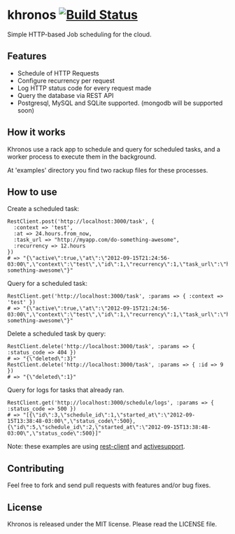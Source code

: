 khronos [![Build Status](https://secure.travis-ci.org/endel/khronos.png)](http://travis-ci.org/endel/khronos)
===

Simple HTTP-based Job scheduling for the cloud.

Features
---

  - Schedule of HTTP Requests
  - Configure recurrency per request
  - Log HTTP status code for every request made
  - Query the database via REST API
  - Postgresql, MySQL and SQLite supported. (mongodb will be supported soon)

How it works
---

Khronos use a rack app to schedule and query for scheduled tasks, and a worker
process to execute them in the background.

At 'examples' directory you find two rackup files for these processes.

How to use
---

Create a scheduled task:

    RestClient.post('http://localhost:3000/task', {
      :context => 'test',
      :at => 24.hours.from_now,
      :task_url => "http://myapp.com/do-something-awesome",
      :recurrency => 12.hours
    })
    # => "{\"active\":true,\"at\":\"2012-09-15T21:24:56-03:00\",\"context\":\"test\",\"id\":1,\"recurrency\":1,\"task_url\":\"http://myapp.com/do-something-awesome\"}"

Query for a scheduled task:

    RestClient.get('http://localhost:3000/task', :params => { :context => 'test' })
    # => "{\"active\":true,\"at\":\"2012-09-15T21:24:56-03:00\",\"context\":\"test\",\"id\":1,\"recurrency\":1,\"task_url\":\"http://myapp.com/do-something-awesome\"}"

Delete a scheduled task by query:

    RestClient.delete('http://localhost:3000/task', :params => { :status_code => 404 })
    # => "{\"deleted\":3}"
    RestClient.delete('http://localhost:3000/task', :params => { :id => 9 })
    # => "{\"deleted\":1}"

Query for logs for tasks that already ran.

    RestClient.get('http://localhost:3000/schedule/logs', :params => { :status_code => 500 })
    # => "[{\"id\":3,\"schedule_id\":1,\"started_at\":\"2012-09-15T13:38:48-03:00\",\"status_code\":500},{\"id\":5,\"schedule_id\":2,\"started_at\":\"2012-09-15T13:38:48-03:00\",\"status_code\":500}]"

Note: these examples are using [rest-client](https://github.com/archiloque/rest-client/) and [activesupport](https://github.com/rails/rails/tree/master/activesupport).

Contributing
---

Feel free to fork and send pull requests with features and/or bug fixes.

License
---

Khronos is released under the MIT license. Please read the LICENSE file.
